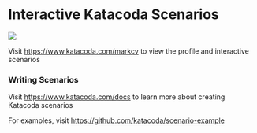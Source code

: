 # Interactive Katacoda Scenarios

[![](http://shields.katacoda.com/katacoda/markcv/count.svg)](https://www.katacoda.com/markcv "Get your profile on Katacoda.com")

Visit https://www.katacoda.com/markcv to view the profile and interactive scenarios

### Writing Scenarios
Visit https://www.katacoda.com/docs to learn more about creating Katacoda scenarios

For examples, visit https://github.com/katacoda/scenario-example
